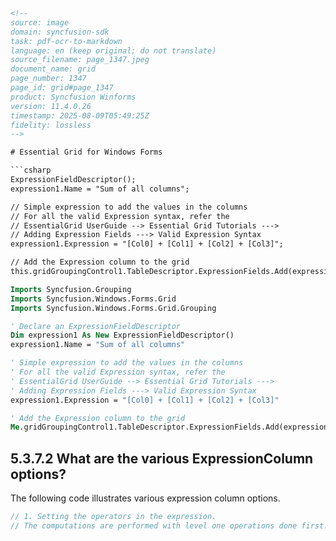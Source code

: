 ```html
<!-- 
source: image
domain: syncfusion-sdk
task: pdf-ocr-to-markdown
language: en (keep original; do not translate)
source_filename: page_1347.jpeg
document_name: grid
page_number: 1347
page_id: grid#page_1347
product: Syncfusion Winforms
version: 11.4.0.26
timestamp: 2025-08-09T05:49:25Z
fidelity: lossless
-->

# Essential Grid for Windows Forms

```csharp
ExpressionFieldDescriptor();
expression1.Name = "Sum of all columns";

// Simple expression to add the values in the columns
// For all the valid Expression syntax, refer the
// EssentialGrid UserGuide --> Essential Grid Tutorials --->
// Adding Expression Fields ---> Valid Expression Syntax
expression1.Expression = "[Col0] + [Col1] + [Col2] + [Col3]";

// Add the Expression column to the grid
this.gridGroupingControl1.TableDescriptor.ExpressionFields.Add(expression1);
```

```vb
Imports Syncfusion.Grouping
Imports Syncfusion.Windows.Forms.Grid
Imports Syncfusion.Windows.Forms.Grid.Grouping

' Declare an ExpressionFieldDescriptor
Dim expression1 As New ExpressionFieldDescriptor()
expression1.Name = "Sum of all columns"

' Simple expression to add the values in the columns
' For all the valid Expression syntax, refer the
' EssentialGrid UserGuide --> Essential Grid Tutorials --->
' Adding Expression Fields ---> Valid Expression Syntax
expression1.Expression = "[Col0] + [Col1] + [Col2] + [Col3]"

' Add the Expression column to the grid
Me.gridGroupingControl1.TableDescriptor.ExpressionFields.Add(expression1)
```

## 5.3.7.2 What are the various ExpressionColumn options?

The following code illustrates various expression column options.

```csharp
// 1. Setting the operators in the expression.
// The computations are performed with level one operations done first.
```

<!-- tags: [syncfusion, winforms, expressionfielddescriptor, gridgroupingcontrol, expressioncolumn] keywords: [expression column options, operators in expression, level one operations, computations, sum of columns, valid expression syntax] -->
```